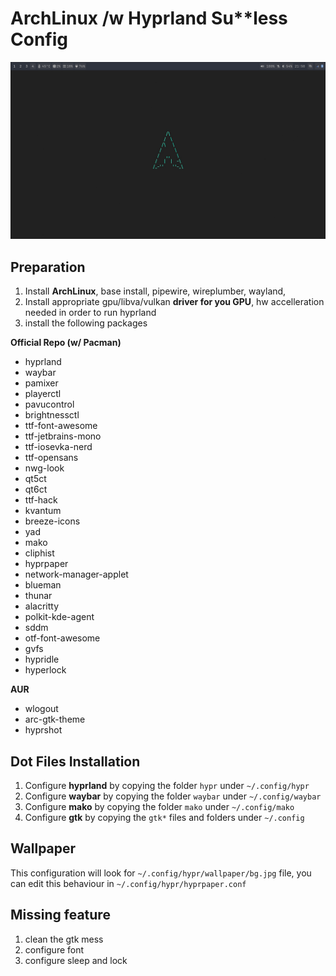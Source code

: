 
# ArchLinux /w Hyprland Su**less Config


![Logo](./example.png)

## Preparation

1. Install **ArchLinux**, base install, pipewire, wireplumber, wayland, 
2. Install appropriate gpu/libva/vulkan **driver for you GPU**, hw accelleration needed in order to run hyprland
3. install the following packages

**Official Repo (w/ Pacman)**
- hyprland
- waybar
- pamixer
- playerctl
- pavucontrol
- brightnessctl
- ttf-font-awesome
- ttf-jetbrains-mono
- ttf-iosevka-nerd
- ttf-opensans
- nwg-look
- qt5ct
- qt6ct
- ttf-hack
- kvantum
- breeze-icons
- yad
- mako
- cliphist
- hyprpaper
- network-manager-applet
- blueman
- thunar
- alacritty
- polkit-kde-agent
- sddm
- otf-font-awesome
- gvfs
- hypridle
- hyperlock

**AUR**
- wlogout
- arc-gtk-theme
- hyprshot


## Dot Files Installation

1. Configure **hyprland** by copying the folder ``hypr`` under ``~/.config/hypr``
2. Configure **waybar** by copying the folder ``waybar`` under ``~/.config/waybar``
3. Configure **mako** by copying the folder ``mako`` under ``~/.config/mako``
4. Configure **gtk** by copying the ``gtk*`` files and folders under ``~/.config``

## Wallpaper

This configuration will look for ``~/.config/hypr/wallpaper/bg.jpg`` file, you can edit this behaviour in ``~/.config/hypr/hyprpaper.conf``


## Missing feature
1. clean the gtk mess
2. configure font
3. configure sleep and lock